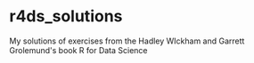 # r4ds_solutions
My solutions of exercises from the Hadley WIckham and Garrett Grolemund's book R for Data Science
